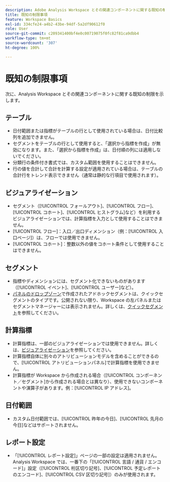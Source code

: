 ```yaml
---
description: Adobe Analysis Workspace とその関連コンポーネントに関する既知の制限事項について説明します。
title: 既知の制限事項
feature: Workspace Basics
exl-id: 334cfe24-a4b2-43be-94df-5a2df90612f0
role: User
source-git-commit: c209341400bf4e0c00719075f0fc82f81ca9dbb4
workflow-type: tm+mt
source-wordcount: '307'
ht-degree: 100%

---
```


# 既知の制限事項

次に、Analysis Workspace とその関連コンポーネントに関する既知の制限を示します。

## テーブル

* 日付範囲または指標がテーブルの行として使用されている場合は、日付比較列を追加できません。
* セグメントをテーブルの行として使用すると、「選択から指標を作成」が無効になります。また、「選択から指標を作成」は、日付順の列には適用しないでください。
* 分類行の条件付き書式では、カスタム範囲を使用することはできません。
* 行の値を合計して合計を計算する設定が適用されている場合は、テーブルの合計行をトレンド表示できません（通常は静的な行項目で使用されます）。

## ビジュアライゼーション

* セグメント（[!UICONTROL フォールアウト]、[!UICONTROL フロー]、[!UICONTROL コホート]、[!UICONTROL ヒストグラム]など）を利用するビジュアライゼーションでは、計算指標を入力として使用することはできません。
* [!UICONTROL フロー]：入口／出口ディメンション（例：[!UICONTROL 入口ページ]）は、フローでは使用できません。
* [!UICONTROL コホート]：整数以外の値をコホート条件として使用することはできません。

## セグメント

* 指標やディメンションには、セグメント化できないものがあります（[!UICONTROL イベント]、[!UICONTROL ユーザー]など）。
* [パネルのドロップゾーン](/help/analysis-workspace/c-panels/panels.md)で作成されたアドホックセグメントは、クイックセグメントのタイプです。公開されない限り、Workspace の左パネルまたはセグメントマネージャーには表示されません。詳しくは、[クイックセグメント](/help/components/segments/seg-quick.md)を参照してください。

## 計算指標

* 計算指標は、一部のビジュアライゼーションでは使用できません。詳しくは、[ビジュアライゼーション](#visualizations)を参照してください。
* 計算指標自体に別々のアトリビューションモデルを含めることができるので、[!UICONTROL アトリビューションパネル]で計算指標を使用できません。
* 計算指標が Workspace から作成される場合（[!UICONTROL コンポーネント／セグメント]から作成される場合とは異なり）、使用できないコンポーネントや演算子があります。例：[!UICONTROL IP アドレス]。

## 日付範囲

* カスタム日付範囲では、[!UICONTROL 昨年の今日]、[!UICONTROL 先月の今日]などはサポートされません。


## レポート設定

* 「[!UICONTROL レポート設定]」ページの一部の設定は適用されません。Analysis Workspace では、一番下の「[!UICONTROL 言語 / 通貨 / エンコード]」設定（[!UICONTROL 桁区切り記号]、[!UICONTROL 予定レポートのエンコード]、[!UICONTROL CSV 区切り記号]）のみが使用されます。

